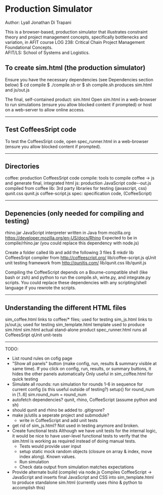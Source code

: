 Production Simulator
========================================================================

Author: Lyall Jonathan Di Trapani

This is a browser-based, production simulator that illustrates 
constraint theory and project management concepts, specifically 
bottlenecks and variation, in AFIT course LOG 238:  Critical Chain 
Project Management Foundational Concepts.  
AFIT/LS:  School of Systems and Logistics.


To create sim.html (the production simulator)
------------------------------------------------------------------------
Ensure you have the necessary dependencies 
(see Dependencies section below)
$ cd compile
$ ./compile.sh
or
$ sh compile.sh
produces sim.html and js/out.js

The final, self-contained product:  sim.html
Open sim.html in a web-browser to run simulations (ensure you allow 
blocked content if prompted) or host on a web-server to allow online 
access.
************************************************************************


Test CoffeesSript code
------------------------------------------------------------------------
To test the CoffeesSript code, open spec_runner.html in a web-browser 
(ensure you allow blocked content if prompted).
************************************************************************


Directories
------------------------------------------------------------------------
coffee:     production CoffeesSript code
compile:    tools to compile coffee -> js and 
            generate final, integrated html
js:         production JavaScript code--out.js compiled from coffee
lib:        3rd party libraries for testing (javascript, css)
            qunit.css qunit.js coffee-script.js
spec:       specification code, (CoffeeScript)
************************************************************************


Depenencies (only needed for compiling and testing)
------------------------------------------------------------------------
rhino.jar
JavaScript interpreter written in Java from mozilla.org 
https://developer.mozilla.org/en-US/docs/Rhino
Expected to be in
compile/rhino.jar
(you could replace this dependency with node.js)

Create a folder called lib and add the following 3 files
$ mkdir lib
CoffeesSript compiler from http://coffeescript.org/
lib/coffee-script.js
qUnit unit testing framework from http://qunitjs.com/
lib/qunit.css
lib/qunit.js

Compiling the CoffeeScript depends on a Bourne-compatible shell (like bash or zsh) and python to run the compile.sh, wirte.py, and integrate.py
scripts.  You could replace these dependencies with any scripting/shell 
language if you rewrote the scripts.
************************************************************************


Understanding the different HTML files
------------------------------------------------------------------------
sim_coffee.html     links to coffee/* files; used for testing
sim_js.html         links to js/out.js; used for testing
sim_template.html   template used to produce sim.html
sim.html            actual stand-alone product
spec_runner.html    runs all CoffeesSript qUnit unit-tests
************************************************************************


TODO:

- List round rules on cofig page
- "Show all panels" button (make config, run, results & summary visible
  at same time).  If you click on config, run, results, or summary 
  buttons, it hides the other panels automatically
  Only useful in sim_coffee.html for quick testing
- Simulate all rounds:  run simulation for rounds 1-6 in sequence for 
  current config (is this useful outside of testing?)
    setup()
    for round_num in [1..6]
        sim.round_num = round_num
- autofetch dependencies?  qunit, rhino, CoffeeScript
  (assume python and sh)
- should qunit and rhino be added to .gitignore?
- make js/utils a seperate project and submodule?
    - write in CoffeeScript and add unit tests
- get rid of sim_js.html?  Not used in testing anymore and broken.
- Create functional tests
    Although we have unit tests for the internal logic,
    it would be nice to have user-level functional tests to verify that 
    the sim.html is working as required instead of doing manual tests.
    - Tests would provide user input
    - setup static mock random objects 
      (closure on array & index, move index along).  Known values.
    - Run simulation
    - Check data output from simulation matches expectations
- Provide alternate build (compile) via node.js 
  Compiles CoffeeScript -> JavaScript and inserts final JavaScript and CSS
  into sim_template.html to produce standalone sim.html
  (currently uses rhino & python to accomplish this)
